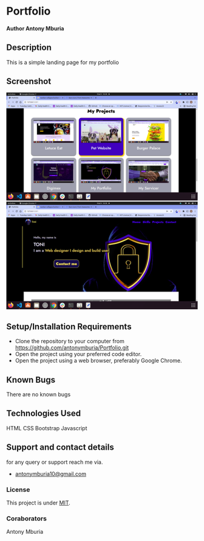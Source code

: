 # Portfolio
#### Author Antony Mburia
## Description
This is a simple landing page for my portfolio
## Screenshot
<img src="images/Screenshot from 2021-12-04 16-28-20.png" alt="">
<img src="images/Screenshot from 2021-12-04 16-28-10.png" alt="">


## Setup/Installation Requirements
* Clone the repository to your computer from 
        https://github.com/antonymburia/Portfolio.git
* Open the project using your preferred code editor.
* Open the project using a web browser, preferably Google Chrome.
## Known Bugs
There are no known bugs
## Technologies Used
HTML 
CSS
Bootstrap
Javascript
## Support and contact details
for any query or support reach me via.
* antonymburia10@gmail.com
### License
This project is under [MIT](LICENSE).
### Coraborators
Antony Mburia

  
